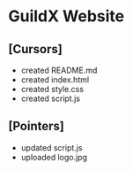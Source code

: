 # GuildX Website

## [Cursors]
- created README.md
- created index.html
- created style.css
- created script.js


## [Pointers]
- updated script.js
- uploaded logo.jpg
